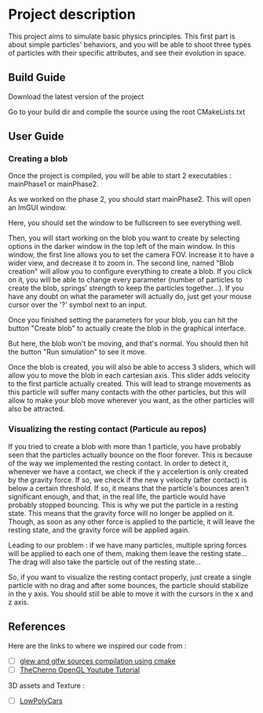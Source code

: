 # Project description

This project aims to simulate basic physics principles.
This first part is about simple particles' behaviors, and you will be able to shoot three types of particles
with their specific attributes, and see their evolution in space.


## Build Guide

Download the latest version of the project

Go to your build dir and compile the source using the root CMakeLists.txt

## User Guide

### Creating a blob

Once the project is compiled, you will be able to start 2 executables : mainPhase1 or mainPhase2.

As we worked on the phase 2, you should start mainPhase2. This will open an ImGUI window.

Here, you should set the window to be fullscreen to see everything well.

Then, you will start working on the blob you want to create by selecting options in the darker window in the top left of the main window.
In this window, the first line allows you to set the camera FOV. Increase it to have a wider view, and decrease it to zoom in.
The second line, named "Blob creation" will allow you to configure everything to create a blob.
If you click on it, you will be able to change every parameter (number of particles to create the blob, springs' strength to keep the particles together...).
If you have any doubt on what the parameter will actually do, just get your mouse cursor over the '?' symbol next to an input.

Once you finished setting the parameters for your blob, you can hit the button "Create blob" to actually create the blob in the graphical interface.

But here, the blob won't be moving, and that's normal. You should then hit the button "Run simulation" to see it move.

Once the blob is created, you will also be able to access 3 sliders, which will allow you to move the blob in each cartesian axis.
This slider adds velocity to the first particle actually created. This will lead to strange movements as this particle will suffer many contacts with the
other particles, but this will allow to make your blob move wherever you want, as the other particles will also be attracted.

### Visualizing the resting contact (Particule au repos)

If you tried to create a blob with more than 1 particle, you have probably seen that the particles actually bounce on the floor forever. This is because
of the way we implemented the resting contact. In order to detect it, whenever we have a contact, we check if the y accelertion is only created by
the gravity force. If so, we check if the new y velocity (after contact) is below a certain threshold. If so, it means that the particle's bounces
aren't significant enough, and that, in the real life, the particle would have probably stopped bouncing. This is why we put the particle in a resting
state. This means that the gravity force will no longer be applied on it. Though, as soon as any other force is applied to the particle, it will leave
the resting state, and the gravity force will be applied again.

Leading to our problem : if we have many particles, multiple spring forces will be applied to each one of them, making them leave the resting state...
The drag will also take the particle out of the resting state...

So, if you want to visualize the resting contact properly, just create a single particle with no drag and after some bounces, the particle should stabilize
in the y axis. You should still be able to move it with the cursors in the x and z axis.

## References

Here are the links to where we inspired our code from :
- [ ] [glew and glfw sources compilation using cmake](https://github.com/opengl-tutorials/ogl/blob/master/external/CMakeLists.txt)
- [ ] [TheCherno OpenGL Youtube Tutorial](https://thecherno.com/opengl)

3D assets and Texture :
- [ ] [LowPolyCars](https://free3d.com/fr/3d-model/cartoon-vehicles-low-poly-cars-free-874937.html)
